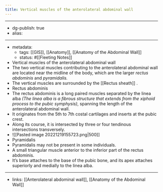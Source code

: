 ```yaml
---
title: Vertical muscles of the anterolateral abdominal wall
---
```


- --
- dg-publish: true
- alias:
- --
- metadata:
	- tags: [[GIS]], [[Anatomy]], [[Anatomy of the Abdominal Wall]]
	- status: #[[Fleeting Notes]]
- Vertical muscles of the anterolateral abdominal wall
- The two vertical muscles contributing to the anterolateral abdominal wall are located near the midline of the body, which are the larger *rectus abdominis* and *pyramidalis.*
- The vertical muscles are surrounded by the [[Rectus sheath]] .
- Rectus abdominis
- The rectus abdominis is a long paired muscles separated by the linea alba *(The linea alba is a fibrous structure that extends from the xiphoid process to the pubic symphysis)*, spanning the length of the anterolateral abdominal wall.
- It originates from the 5th to 7th costal cartilages and inserts at the pubic crest.
- Along its course, it is intersected by three or four tendinous intersections transversely.
- ![[Pasted image 20221219155723.png|500]]
- Pyramidalis
- Pyramidalis may not be present in some individuals.
- A small triangular muscle anterior to the inferior part of the rectus abdominis.
- It’s base attaches to the base of the pubic bone, and its apex attaches superiorly and medially to the linea alba.
- --
- links: [[Anterolateral abdominal wall]], [[Anatomy of the Abdominal Wall]]